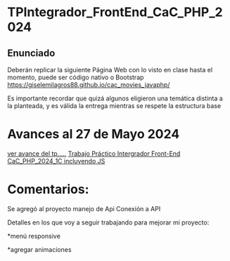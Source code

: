 # TPIntegrador_FrontEnd_CaC_PHP_2024
## Enunciado
Deberán replicar la siguiente Página Web con lo visto en clase hasta el momento, puede ser código nativo o Bootstrap https://giselemilagros88.github.io/cac_movies_javaphp/

Es importante recordar que quizá algunos eligieron una temática distinta a la planteada, y es válida la entrega mientras se respete la estructura base

# Avances al 27 de Mayo 2024
[ver avance del tp.....](https://lba2244.github.io/TPIntegrador_FrontEnd_CaC_PHP_2024/)
[Trabajo Práctico Intergrador Front-End CaC_PHP_2024_1C incluyendo JS](https://lba2244.github.io/TPIntegrador_FrontEnd_CaC_PHP_2024/)
# Comentarios:
Se agregó al proyecto manejo de Api Conexión a API

Detalles en los que voy a seguir trabajando para mejorar mi proyecto:

*menú responsive 

*agregar animaciones







